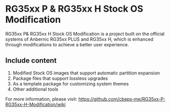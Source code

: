 # RG35xx P &amp; RG35xx H Stock OS Modification

RG35xx P& RG35xx H Stock OS Modification is a project built on the official systems of Anbernic RG35xx PLUS and RG35xx H, which is enhanced through modifications to achieve a better user experience.

Include content
---------------
1. Modified Stock OS images that support automatic partition expansion
2. Package files that support lossless upgrades
3. As a template package for customizing system themes
4. Other additional tools

For more information, please visit: https://github.com/cbepx-me/RG35xx-P-RG35xx-H-Modification/wiki
